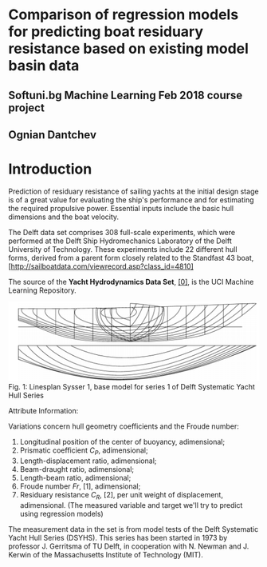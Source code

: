 # Comparison of regression models for predicting boat residuary resistance based on existing model basin data

## Softuni.bg Machine Learning Feb 2018 course project

## Ognian Dantchev

# Introduction

Prediction of residuary resistance of sailing yachts at the initial design stage is of a great value for evaluating the ship's performance and for estimating the required propulsive power. Essential inputs include the basic hull dimensions and the boat velocity. 

The Delft data set comprises 308 full-scale experiments, which were performed at the Delft Ship Hydromechanics Laboratory of the Delft University of Technology. 
These experiments include 22 different hull forms, derived from a parent form closely related to the Standfast 43 boat, [http://sailboatdata.com/viewrecord.asp?class_id=4810]

The source of the __Yacht Hydrodynamics Data Set__, [\[0\]](#references), is the UCI Machine Learning Repository.  


![Fig.1](sys1.png)
Fig. 1:  Linesplan Sysser 1, base model for series 1 of Delft Systematic Yacht Hull Series


Attribute Information:

Variations concern hull geometry coefficients and the Froude number: 

1. Longitudinal position of the center of buoyancy, adimensional; 
2. Prismatic coefficient $C_P$, adimensional;
3. Length-displacement ratio, adimensional;
4. Beam-draught ratio, adimensional; 
5. Length-beam ratio, adimensional;
6. Froude number $Fr$, [1], adimensional;
7. Residuary resistance $C_R$, [2], per unit weight of displacement, adimensional. (The measured variable and target  we'll try to predict using regression models)

The measurement data in the set is from model tests of the Delft Systematic Yacht Hull Series (DSYHS). This series has been started in 1973 by professor J. Gerritsma of TU Delft, in cooperation with N. Newman and J. Kerwin of the Massachusetts Institute of Technology (MIT). 
